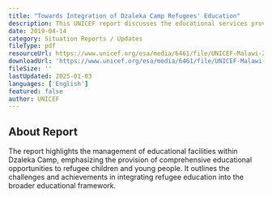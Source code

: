 ```yaml
---
title: "Towards Integration of Dzaleka Camp Refugees' Education"
description: This UNICEF report discusses the educational services provided to refugee children and youth in Dzaleka Refugee Camp, focusing on basic, secondary, and tertiary education.
date: 2019-04-14
category: Situation Reports / Updates
fileType: pdf
resourceUrl: https://www.unicef.org/esa/media/6461/file/UNICEF-Malawi-2019-Refugee-Education-Budget-Brief.pdf
downloadUrl: 'https://www.unicef.org/esa/media/6461/file/UNICEF-Malawi-2019-Refugee-Education-Budget-Brief.pdf'
fileSize: ''
lastUpdated: 2025-01-03
languages: ['English']
featured: false
author: UNICEF
---
```


## About Report

The report highlights the management of educational facilities within Dzaleka Camp, emphasizing the provision of comprehensive educational opportunities to refugee children and young people. It outlines the challenges and achievements in integrating refugee education into the broader educational framework.